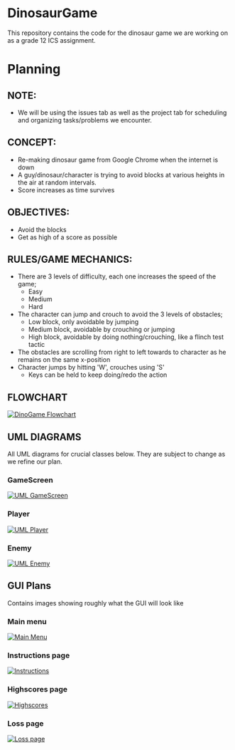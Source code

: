 # DinosaurGame
This repository contains the code for the dinosaur game we are working on as a grade 12 ICS assignment.

# Planning

## NOTE:
- We will be using the issues tab as well as the project tab for scheduling and organizing tasks/problems we encounter.

## CONCEPT:
- Re-making dinosaur game from Google Chrome when the internet is down
- A guy/dinosaur/character is trying to avoid blocks at various heights in the air at random intervals.
- Score increases as time survives

## OBJECTIVES:
- Avoid the blocks
- Get as high of a score as possible

## RULES/GAME MECHANICS:
- There are 3 levels of difficulty, each one increases the speed of the game;
	- Easy
	- Medium
	- Hard
- The character can jump and crouch to avoid the 3 levels of obstacles;
	- Low block, only avoidable by jumping
	- Medium block, avoidable by crouching or jumping
	- High block, avoidable by doing nothing/crouching, like a flinch test tactic
- The obstacles are scrolling from right to left towards to character as he remains on the same x-position
- Character jumps by hitting 'W', crouches using 'S'
	- Keys can be held to keep doing/redo the action

## FLOWCHART
[![DinoGame Flowchart](https://i.gyazo.com/6d25080aa252f5ffc234b79b17d38b56.png)](https://gyazo.com/6d25080aa252f5ffc234b79b17d38b56)

## UML DIAGRAMS
All UML diagrams for crucial classes below. They are subject to change as we refine our plan.

### GameScreen
[![UML GameScreen](https://i.gyazo.com/7ba93bba6232c81faf4eda0e15124f19.png)](https://gyazo.com/7ba93bba6232c81faf4eda0e15124f19)

### Player
[![UML Player](https://i.gyazo.com/480c14fb49c6a276d11cfa9a162042c6.png)](https://gyazo.com/480c14fb49c6a276d11cfa9a162042c6)

### Enemy
[![UML Enemy](https://i.gyazo.com/d742b511dfab07f962bd46d28514e9b7.png)](https://gyazo.com/d742b511dfab07f962bd46d28514e9b7)

## GUI Plans
Contains images showing roughly what the GUI will look like
### Main menu
[![Main Menu](https://i.gyazo.com/506ae6dad90477c6d328ee1c49663dcd.png)](https://gyazo.com/506ae6dad90477c6d328ee1c49663dcd)

### Instructions page
[![Instructions](https://i.gyazo.com/23f45f9d9ae59d647efe2ad24249099a.png)](https://gyazo.com/23f45f9d9ae59d647efe2ad24249099a)

### Highscores page
[![Highscores](https://i.gyazo.com/f1b6f44041c2ed34d9b3407f0d181dfb.png)](https://gyazo.com/f1b6f44041c2ed34d9b3407f0d181dfb)

### Loss page
[![Loss page](https://i.gyazo.com/4461fc34e01fa4d47f855f62b3985a20.png)](https://gyazo.com/4461fc34e01fa4d47f855f62b3985a20)
